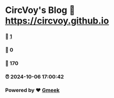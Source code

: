 # CircVoy's Blog :link: https://circvoy.github.io 
### :page_facing_up: [1](https://circvoy.github.io/tag.html) 
### :speech_balloon: 0 
### :hibiscus: 170 
### :alarm_clock: 2024-10-06 17:00:42 
### Powered by :heart: [Gmeek](https://github.com/Meekdai/Gmeek)
